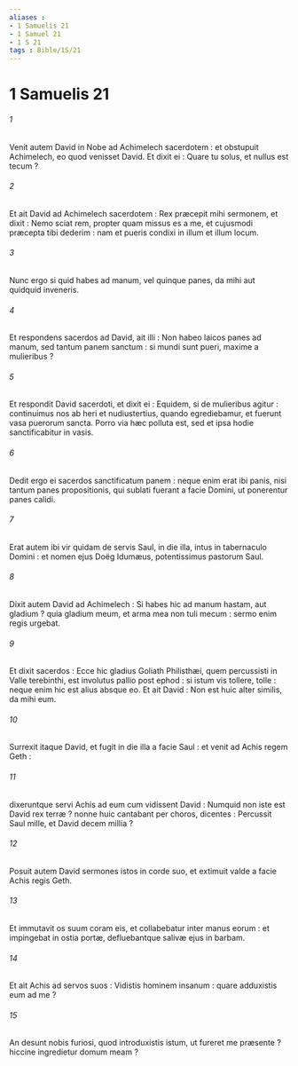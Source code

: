 ```yaml
---
aliases : 
- 1 Samuelis 21
- 1 Samuel 21
- 1 S 21
tags : Bible/1S/21
---
```


# 1 Samuelis 21

###### 1
Venit autem David in Nobe ad Achimelech sacerdotem : et obstupuit Achimelech, eo quod venisset David. Et dixit ei : Quare tu solus, et nullus est tecum ?
###### 2
Et ait David ad Achimelech sacerdotem : Rex præcepit mihi sermonem, et dixit : Nemo sciat rem, propter quam missus es a me, et cujusmodi præcepta tibi dederim : nam et pueris condixi in illum et illum locum.
###### 3
Nunc ergo si quid habes ad manum, vel quinque panes, da mihi aut quidquid inveneris.
###### 4
Et respondens sacerdos ad David, ait illi : Non habeo laicos panes ad manum, sed tantum panem sanctum : si mundi sunt pueri, maxime a mulieribus ?
###### 5
Et respondit David sacerdoti, et dixit ei : Equidem, si de mulieribus agitur : continuimus nos ab heri et nudiustertius, quando egrediebamur, et fuerunt vasa puerorum sancta. Porro via hæc polluta est, sed et ipsa hodie sanctificabitur in vasis.
###### 6
Dedit ergo ei sacerdos sanctificatum panem : neque enim erat ibi panis, nisi tantum panes propositionis, qui sublati fuerant a facie Domini, ut ponerentur panes calidi.
###### 7
Erat autem ibi vir quidam de servis Saul, in die illa, intus in tabernaculo Domini : et nomen ejus Doëg Idumæus, potentissimus pastorum Saul.
###### 8
Dixit autem David ad Achimelech : Si habes hic ad manum hastam, aut gladium ? quia gladium meum, et arma mea non tuli mecum : sermo enim regis urgebat.
###### 9
Et dixit sacerdos : Ecce hic gladius Goliath Philisthæi, quem percussisti in Valle terebinthi, est involutus pallio post ephod : si istum vis tollere, tolle : neque enim hic est alius absque eo. Et ait David : Non est huic alter similis, da mihi eum.
###### 10
Surrexit itaque David, et fugit in die illa a facie Saul : et venit ad Achis regem Geth :
###### 11
dixeruntque servi Achis ad eum cum vidissent David : Numquid non iste est David rex terræ ? nonne huic cantabant per choros, dicentes : Percussit Saul mille, et David decem millia ?
###### 12
Posuit autem David sermones istos in corde suo, et extimuit valde a facie Achis regis Geth.
###### 13
Et immutavit os suum coram eis, et collabebatur inter manus eorum : et impingebat in ostia portæ, defluebantque salivæ ejus in barbam.
###### 14
Et ait Achis ad servos suos : Vidistis hominem insanum : quare adduxistis eum ad me ?
###### 15
An desunt nobis furiosi, quod introduxistis istum, ut fureret me præsente ? hiccine ingredietur domum meam ?
